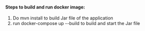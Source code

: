 #### Steps to build and run docker image:

1. Do mvn install to build Jar file of the application
2. run docker-compose up --build to build and start the Jar file
